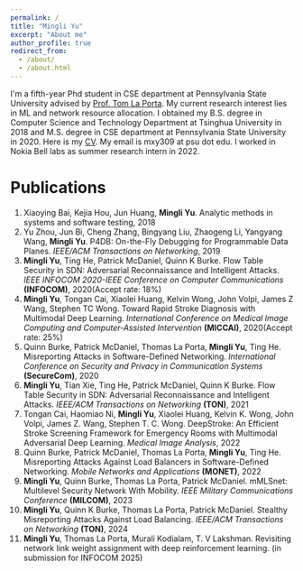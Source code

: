 ```yaml
---
permalink: /
title: "Mingli Yu"
excerpt: "About me"
author_profile: true
redirect_from: 
  - /about/
  - /about.html
---
```



I'm a fifth-year Phd student in CSE department at Pennsylvania State University advised by [Prof. Tom La Porta](http://www.cse.psu.edu/~tfl12/). My current research interest lies in ML and network resource allocation. I obtained my B.S. degree in Computer Science and Technology Department at Tsinghua University in 2018 and M.S. degree in CSE department at Pennsylvania State University in 2020. Here is my [CV](https://ymlwww.github.io/files/CV.pdf). My email is mxy309 at psu dot edu. I worked in Nokia Bell labs as summer research intern in 2022.


Publications 
======
1. Xiaoying Bai, Kejia Hou, Jun Huang, <b> Mingli Yu</b>. Analytic methods in systems and software testing, 2018
2. Yu Zhou, Jun Bi, Cheng Zhang, Bingyang Liu, Zhaogeng Li, Yangyang Wang, <b>Mingli Yu</b>. P4DB: On-the-Fly Debugging for Programmable Data Planes. <i>IEEE/ACM Transactions on Networking</i>, 2019
3. <b>Mingli Yu</b>, Ting He, Patrick McDaniel, Quinn K Burke. Flow Table Security in SDN: Adversarial Reconnaissance and Intelligent Attacks. <i>IEEE INFOCOM 2020-IEEE Conference on Computer Communications</i> <b>(INFOCOM)</b>, 2020(Accept rate: 18%)
4. <b>Mingli Yu</b>, Tongan Cai, Xiaolei Huang, Kelvin Wong, John Volpi, James Z Wang, Stephen TC Wong. Toward Rapid Stroke Diagnosis with Multimodal Deep Learning. <i>International Conference on Medical Image Computing and Computer-Assisted Intervention</i> <b>(MICCAI)</b>, 2020(Accept rate: 25%)
5. Quinn Burke, Patrick McDaniel, Thomas La Porta, <b>Mingli Yu</b>, Ting He. Misreporting Attacks in Software-Defined Networking. <i>International Conference on Security and Privacy in Communication Systems</i> <b>(SecureCom)</b>, 2020
6. <b>Mingli Yu</b>, Tian Xie, Ting He, Patrick McDaniel, Quinn K Burke. Flow Table Security in SDN: Adversarial Reconnaissance and Intelligent Attacks. <i>IEEE/ACM Transactions on Networking</i> <b>(TON)</b>, 2021
7. Tongan Cai, Haomiao Ni, <b>Mingli Yu</b>, Xiaolei Huang, Kelvin K. Wong, John Volpi, James Z. Wang, Stephen T. C. Wong. DeepStroke: An Efficient Stroke Screening Framework for Emergency Rooms with Multimodal Adversarial Deep Learning. <i> Medical Image Analysis</i>, 2022
8. Quinn Burke, Patrick McDaniel, Thomas La Porta, <b>Mingli Yu</b>, Ting He. Misreporting Attacks Against Load Balancers in Software-Defined Networking. <i> Mobile Networks and Applications</i> <b>(MONET)</b>, 2022
9. <b>Mingli Yu</b>, Quinn Burke, Thomas La Porta, Patrick McDaniel. mMLSnet: Multilevel Security Network With Mobility. <i> IEEE Military Communications Conference</i> <b>(MILCOM)</b>, 2023
10. <b>Mingli Yu</b>, Quinn K Burke, Thomas La Porta, Patrick McDaniel. Stealthy Misreporting Attacks Against Load Balancing. <i>IEEE/ACM Transactions on Networking</i> <b>(TON)</b>, 2024
11. <b>Mingli Yu</b>, Thomas La Porta, Murali Kodialam, T. V Lakshman. Revisiting network link weight assignment with deep reinforcement learning. (in submission for INFOCOM 2025)
